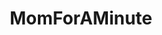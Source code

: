 ---
title: MomForAMinute
crosslinks:
- JUSTNOMIL
- PepTalksWithPops
- getdisciplined
- RealGirls
- ADHD
- Career_Advice
- lfg
- REDDITORSINRECOVERY
- xkcd
- wholesomemes
- MMJ
- femalefashionadvice
- Parenting
---